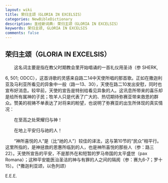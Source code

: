 ```yaml
---
layout: wiki
title: 荣归主颂（GLORIA IN EXCELSIS）
categories: NewBibleDictionary
description: 圣经新词典: 荣归主颂（GLORIA IN EXCELSIS）
keywords: 荣归主颂, GLORIA IN EXCELSIS
comments: false
---
```


## 荣归主颂（GLORIA IN EXCELSIS）

　　这名词主要是指在教父时期教会里开始唱诵的一首礼仪用圣诗（参 SHERK,

6, 501; ODCC），这首诗歌的灵感来自路二14中天使所唱的那首歌。正如在撒迦利亚及马利亚所看见的异象中一般（路一13、30），天使在路二10发出安慰，同时也宣布好消息。较早前，天使的宣告是特别给看见异象的人。这讯息所带来的喜乐却是给所有属神的子民；牧羊人只是代表了广大的、热切期待弥赛亚带来救恩的群众。赞美的祝祷不单表达了对将来的盼望，也说明了弥赛亚的出生所体现的真实情况：

　　在至高之处荣耀归与神！

　　在地上平安归与祂的人！

　　“神所喜悦的人”是〔比“祂的人”〕较佳的译法，这与第10节的“民众”相平行。这里所指的，是神拯救的恩惠所临到的人，也是神所喜悦的那些人（参：路三22）。天使所宣告的平安，不是那外在和短暂的罗马帝国的太平盛世（pax Romana）；这种平安能医治圣洁的神与有罪的人之间的隔阂（参：赛九6-7；罗十15）。（*撒迦利亚颂，以色列颂）

E.E.E.








